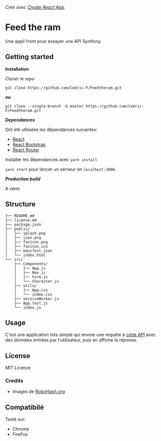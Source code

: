 _Créé avec [Create React App](https://github.com/facebookincubator/create-react-app)._

# Feed the ram

Une appli front pour essayer une API Symfony.

## Getting started

**Installation**

_Cloner le repo_

```
git clone https://github.com/Cedric-F/Feedtheram.git
```

***ou***

```
git clone --single-branch -b master https://github.com/Cedric-F/Feedtheram.git
```

_**Dependances**_

Ont été utilisées les dépendances suivantes:

* [React](https://github.com/facebook/React)
* [React Bootstrap](https://github.com/react-bootstrap/react-bootstrap)
* [React Router](https://github.com/ReactTraining/react-router)

Installer les dépendances avec `yarn install`

`yarn start` pour lancer un serveur en `localhost:3000`.

_**Production build**_

A venir.

## Structure

```
├── README.md
├── license.md
├── package.json
├── public/
│   ├── splash.png
│   ├── icon.png
│   ├── favicon.png
│   ├── favicon.ico
│   ├── manifest.json
│   └── index.html
└── src/
    ├── Components/
    │   ├── App.js
    │   ├── Nav.js
    │   ├── Form.js
    │   └── Character.js
    ├── utils/
    │   ├── App.css
    │   └── index.css
    ├── serviceWorker.js
    ├── App.test.js
    └── index.js
```

## Usage

C'est une application très simple qui envoie une requête à [cette API](https://github.com/cedric-f/feedtheram-api) avec des données entrées par l'utilisateur, puis en affiche la réponse.

## License

MIT Licence

### Credits

* Images de [RoboHash.org](https://obohash.org)

## Compatibilé

Testé sur:

* Chrome
* FireFox
